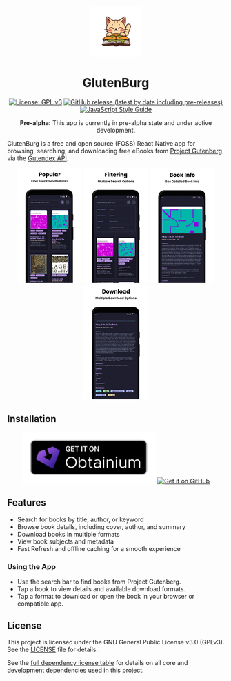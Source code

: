<!-- Project Logo -->
<p align="center">
  <img src="assets/logo.png" alt="GlutenBurg Logo" width="120" />
</p>
<h1 align="center">GlutenBurg</h1>

<p align="center">
  <a href="LICENSE"><img src="https://img.shields.io/badge/License-GPLv3-blue.svg" alt="License: GPL v3"></a>
  <a href="https://github.com/khi8r/GlutenBurg/releases/latest"><img src="https://img.shields.io/github/v/release/khi8r/GlutenBurg?include_prereleases&label=version&logo=github" alt="GitHub release (latest by date including pre-releases)"></a>
  <a href="https://standardjs.com"><img src="https://img.shields.io/badge/code_style-standard-brightgreen.svg" alt="JavaScript Style Guide"></a>
</p>

<p align="center"><b>Pre-alpha:</b> This app is currently in pre-alpha state and under active development.</p>

GlutenBurg is a free and open source (FOSS) React Native app for browsing, searching, and downloading free eBooks from [Project Gutenberg](https://www.gutenberg.org/) via the [Gutendex API](https://gutendex.com/).

<p align="center">
  <img src="docs/assets/1.png" alt="Screenshot 1" width="150" />
  <img src="docs/assets/2.png" alt="Screenshot 2" width="150" />
  <img src="docs/assets/3.png" alt="Screenshot 3" width="150" />
  <img src="docs/assets/4.png" alt="Screenshot 4" width="150" />
</p>

## Installation

<p align="center">
<a href="obtainium://add/https://github.com/khi8r/GlutenBurg/releases"><img src="docs/assets/obtainium.png" alt="Get it on Obtainium" height="120"/></a>
<a href="https://github.com/khi8r/GlutenBurg/releases"><img src="https://github.com/machiav3lli/oandbackupx/blob/034b226cea5c1b30eb4f6a6f313e4dadcbb0ece4/badge_github.png?raw=true" alt="Get it on GitHub" height="120"></a>
</p>

## Features

- Search for books by title, author, or keyword
- Browse book details, including cover, author, and summary
- Download books in multiple formats
- View book subjects and metadata
- Fast Refresh and offline caching for a smooth experience

### Using the App
- Use the search bar to find books from Project Gutenberg.
- Tap a book to view details and available download formats.
- Tap a format to download or open the book in your browser or compatible app.

## License

This project is licensed under the GNU General Public License v3.0 (GPLv3). See the [LICENSE](LICENSE) file for details.

See the [full dependency license table](LICENSES_TABLE.md) for details on all core and development dependencies used in this project.

